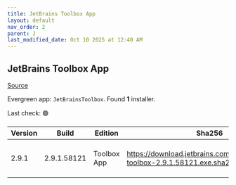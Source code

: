 ```yaml
---
title: JetBrains Toolbox App
layout: default
nav_order: 2
parent: J
last_modified_date: Oct 10 2025 at 12:40 AM
---
```


## JetBrains Toolbox App

[Source](https://www.jetbrains.com/toolbox-app/)

Evergreen app: `JetBrainsToolbox`. Found **1** installer.

Last check: 🟢

| Version | Build       | Edition     | Sha256                                                                          | Date      | Size      | Type | URI                                                                                                                                                  |
| ------- | ----------- | ----------- | ------------------------------------------------------------------------------- | --------- | --------- | ---- | ---------------------------------------------------------------------------------------------------------------------------------------------------- |
| 2.9.1   | 2.9.1.58121 | Toolbox App | https://download.jetbrains.com/toolbox/jetbrains-toolbox-2.9.1.58121.exe.sha256 | 3/10/2025 | 129058000 | exe  | [https://download.jetbrains.com/toolbox/jetbrains-toolbox-2.9.1.58121.exe](https://download.jetbrains.com/toolbox/jetbrains-toolbox-2.9.1.58121.exe) |
